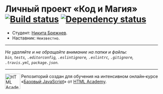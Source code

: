 # Личный проект «Код и Магия» [![Build status][travis-image]][travis-url] [![Dependency status][dependency-image]][dependency-url]

* Студент: [Никита Брежнев](https://up.htmlacademy.ru/javascript/6/user/147579).
* Наставник: `Неизвестно`.

---

_Не удаляйте и не обращайте внимание на папки и файлы:_<br>
_`bin`, `tests`, `.editorconfig`, `.eslintignore`, `.eslintrc`, `.gitignore`, `.travis.yml`, `package.json`._

---

<a href="https://htmlacademy.ru/intensive/javascript"><img align="left" width="50" height="50" title="HTML Academy" src="https://up.htmlacademy.ru/static/img/intensive/javascript/logo-for-github.svg"></a>

Репозиторий создан для обучения на интенсивном онлайн‑курсе «[Базовый JavaScript](https://htmlacademy.ru/intensive/javascript)» от [HTML Academy](https://htmlacademy.ru).

[travis-image]: https://travis-ci.org/htmlacademy-javascript/147579-code-and-magick.svg?branch=master
[travis-url]: https://travis-ci.org/htmlacademy-javascript/147579-code-and-magick
[dependency-image]: https://david-dm.org/htmlacademy-javascript/147579-code-and-magick.svg?style=flat-square
[dependency-url]: https://david-dm.org/htmlacademy-javascript/147579-code-and-magick
